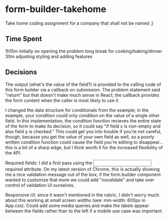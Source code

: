 # form-builder-takehome

Take home coding assignment for a company that shall not be named ;)

## Time Spent
1h15m initially on opening the problem
long break for cooking/baking/dinner
30m adjusting styling and adding features

## Decisions
The output (what's the value of the field?) is provided to the calling code of this form builder via a callback on submission. The problem statement said "return" but that doesn't make much sense in React; the callback provides the form content when the caller is most likely to use it

I changed the data structure for conditionals from the example; in the example, your condition could only condition on the value of a single other field. In this implementation, the condition function recieves the entire state of the form to make its decision, so it could say "if field x is non-empty and also field y is checked." This could get you into trouble if you're not careful, though, because you get the value of your own field as well, so a poorly written condition function could cause the field you're editing to disappear... this is a bit of a sharp edge, but I think worth it for the increased flexibility of the API.

Required fields: I did a first pass using the <input> required attribute. On my latest version of Chrome, this is actually showing me a nice validation message out of the box; if the form builder component wanted to customize that more we could add "novalidate" and take over control of validation UI ourselves. 

Responsive UI: since it wasn't mentioned in the rubric, I didn't worry much about this working at small screen widths (see: min-width: 600px in App.css). Could add some media queries and make the labels appear between the fields rather than to the left if a mobile use case was important.